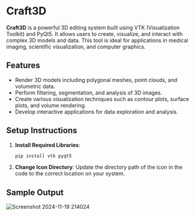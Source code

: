 # Craft3D

**Craft3D** is a powerful 3D editing system built using VTK (Visualization Toolkit) and PyQt5. It allows users to create, visualize, and interact with complex 3D models and data. This tool is ideal for applications in medical imaging, scientific visualization, and computer graphics.

## Features
- Render 3D models including polygonal meshes, point clouds, and volumetric data.
- Perform filtering, segmentation, and analysis of 3D images.
- Create various visualization techniques such as contour plots, surface plots, and volume rendering.
- Develop interactive applications for data exploration and analysis.

## Setup Instructions
1. **Install Required Libraries**:
   ```bash
   pip install vtk pyqt5
   ```
2. **Change Icon Directory**:
   Update the directory path of the icon in the code to the correct location on your system.

## Sample Output
![Screenshot 2024-11-19 214024](https://github.com/user-attachments/assets/3055d3d9-28cd-453e-b684-1fbc772be5d8)



